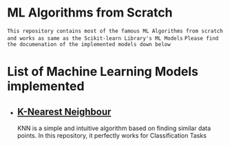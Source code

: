 # ML Algorithms from Scratch
`This repository contains most of the famous ML Algorithms from scratch and works as same as the Scikit-learn Library's ML Models`
`Please find the documenation of the implemented models down below`

<h1>List of Machine Learning Models implemented</h1>

<ul>
    <li>
        <a href = "https://github.com/ravin-d-27/ML_Algo_From_Scratch/tree/main/Unsupervised_Models/KNN_Documentation.md"><h2>K-Nearest Neighbour</h2></a>
        <p>KNN is a simple and intuitive algorithm based on finding similar data points. In this repository, it perfectly works for Classification Tasks</p>
    </li>
    
</ul>

</body>

